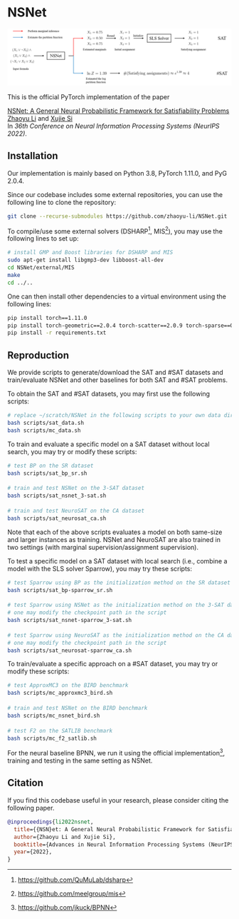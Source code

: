 # NSNet

![framework](asset/framework.png)

This is the official PyTorch implementation of the paper

[NSNet: A General Neural Probabilistic Framework for Satisfiability Problems](https://arxiv.org/pdf/2211.03880.pdf)</br>
[Zhaoyu Li](www.zhaoyu-li.com) and [Xujie Si](https://www.cs.mcgill.ca/~xsi/)</br>
In *36th Conference on Neural Information Processing Systems (NeurIPS 2022)*.

## Installation

Our implementation is mainly based on Python 3.8, PyTorch 1.11.0, and PyG 2.0.4.

Since our codebase includes some external repositories, you can use the following line to clone the repository:

```bash
git clone --recurse-submodules https://github.com/zhaoyu-li/NSNet.git
```

To compile/use some external solvers (DSHARP[^1], MIS[^2]), you may use the following lines to set up:

```bash
# install GMP and Boost libraries for DSHARP and MIS
sudo apt-get install libgmp3-dev libboost-all-dev
cd NSNet/external/MIS
make
cd ../..
```

One can then install other dependencies to a virtual environment using the following lines:

```bash
pip install torch==1.11.0
pip install torch-geometric==2.0.4 torch-scatter==2.0.9 torch-sparse==0.6.13
pip install -r requirements.txt
```

## Reproduction

We provide scripts to generate/download the SAT and #SAT datasets and train/evaluate NSNet and other baselines for both SAT and #SAT problems.

To obtain the SAT and #SAT datasets, you may first use the following scripts:

```bash
# replace ~/scratch/NSNet in the following scripts to your own data directory
bash scripts/sat_data.sh
bash scripts/mc_data.sh
```

To train and evaluate a specific model on a SAT dataset without local search, you may try or modify these scripts:

```bash
# test BP on the SR dataset
bash scripts/sat_bp_sr.sh

# train and test NSNet on the 3-SAT dataset
bash scripts/sat_nsnet_3-sat.sh

# train and test NeuroSAT on the CA dataset
bash scripts/sat_neurosat_ca.sh
```

Note that each of the above scripts evaluates a model on both same-size and larger instances as training. NSNet and NeuroSAT are also trained in two settings (with marginal supervision/assignment supervision).

To test a specific model on a SAT dataset with local search (i.e., combine a model with the SLS solver Sparrow), you may try these scripts:

```bash
# test Sparrow using BP as the initialization method on the SR dataset
bash scripts/sat_bp-sparrow_sr.sh

# test Sparrow using NSNet as the initialization method on the 3-SAT dataset
# one may modify the checkpoint path in the script
bash scripts/sat_nsnet-sparrow_3-sat.sh

# test Sparrow using NeuroSAT as the initialization method on the CA dataset
# one may modify the checkpoint path in the script
bash scripts/sat_neurosat-sparrow_ca.sh
```

To train/evaluate a specific approach on a #SAT dataset, you may try or modify these scripts:

```bash
# test ApproxMC3 on the BIRD benchmark
bash scripts/mc_approxmc3_bird.sh

# train and test NSNet on the BIRD benchmark
bash scripts/mc_nsnet_bird.sh

# test F2 on the SATLIB benchmark
bash scripts/mc_f2_satlib.sh
```

For the neural baseline BPNN, we run it using the official implementation[^3], training and testing in the same setting as NSNet.

## Citation

If you find this codebase useful in your research, please consider citing the following paper.

```bibtex
@inproceedings{li2022nsnet,
  title={{NSN}et: A General Neural Probabilistic Framework for Satisfiability Problems},
  author={Zhaoyu Li and Xujie Si},
  booktitle={Advances in Neural Information Processing Systems (NeurIPS)},
  year={2022},
}
```

[^1]: https://github.com/QuMuLab/dsharp
[^2]: https://github.com/meelgroup/mis
[^3]: https://github.com/jkuck/BPNN